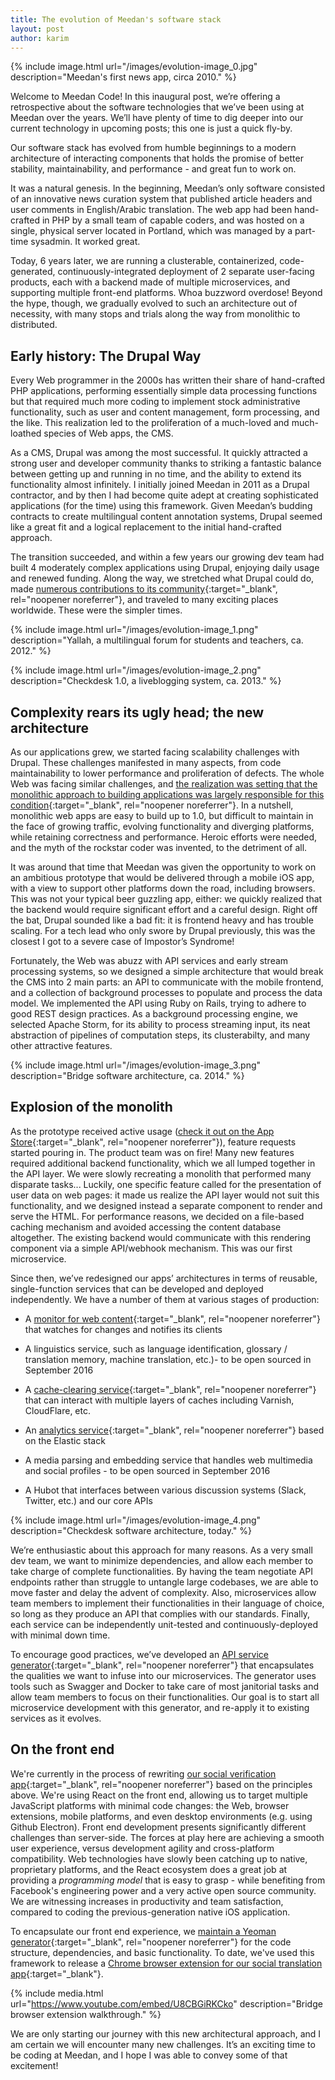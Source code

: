 ```yaml
---
title: The evolution of Meedan's software stack
layout: post
author: karim
---
```


{% include image.html url="/images/evolution-image_0.jpg" description="Meedan's first news app, circa 2010." %}

Welcome to Meedan Code! In this inaugural post, we’re offering a retrospective about the software technologies that we’ve been using at Meedan over the years. We’ll have plenty of time to dig deeper into our current technology in upcoming posts; this one is just a quick fly-by.

Our software stack has evolved from humble beginnings to a modern architecture of interacting components that holds the promise of better stability, maintainability, and performance - and great fun to work on.

It was a natural genesis. In the beginning, Meedan’s only software consisted of an innovative news curation system that published article headers and user comments in English/Arabic translation. The web app had been hand-crafted in PHP by a small team of capable coders, and was hosted on a single, physical server located in Portland, which was managed by a part-time sysadmin. It worked great.

Today, 6 years later, we are running a clusterable, containerized, code-generated, continuously-integrated deployment of 2 separate user-facing products, each with a backend made of multiple microservices, and supporting multiple front-end platforms. Whoa buzzword overdose! Beyond the hype, though, we gradually evolved to such an architecture out of necessity, with many stops and trials along the way from monolithic to distributed.

## Early history: The Drupal Way

Every Web programmer in the 2000s has written their share of hand-crafted PHP applications, performing essentially simple data processing functions but that required much more coding to implement stock administrative functionality, such as user and content management, form processing, and the like. This realization led to the proliferation of a much-loved and much-loathed species of Web apps, the CMS.

As a CMS, Drupal was among the most successful. It quickly attracted a strong user and developer community thanks to striking a fantastic balance between getting up and running in no time, and the ability to extend its functionality almost infinitely. I initially joined Meedan in 2011 as a Drupal contractor, and by then I had become quite adept at creating sophisticated applications (for the time) using this framework. Given Meedan’s budding contracts to create multilingual content annotation systems, Drupal seemed like a great fit and a logical replacement to the initial hand-crafted approach.

The transition succeeded, and within a few years our growing dev team had built 4 moderately complex applications using Drupal, enjoying daily usage and renewed funding. Along the way, we stretched what Drupal could do, made [numerous contributions to its community](https://www.drupal.org/node/2343639){:target="_blank", rel="noopener noreferrer"}, and traveled to many exciting places worldwide. These were the simpler times.

{% include image.html url="/images/evolution-image_1.png" description="Yallah, a multilingual forum for students and teachers, ca. 2012." %}

{% include image.html url="/images/evolution-image_2.png" description="Checkdesk 1.0, a liveblogging system, ca. 2013." %}

## Complexity rears its ugly head; the new architecture

As our applications grew, we started facing scalability challenges with Drupal. These challenges manifested in many aspects, from code maintainability to lower performance and proliferation of defects. The whole Web was facing similar challenges, and [the realization was setting that the monolithic approach to building applications was largely responsible for this condition](https://github.com/matthiasn/talk-transcripts/blob/master/Hickey_Rich/SimpleMadeEasy.md){:target="_blank", rel="noopener noreferrer"}. In a nutshell, monolithic web apps are easy to build up to 1.0, but difficult to maintain in the face of growing traffic, evolving functionality and diverging platforms, while retaining correctness and performance. Heroic efforts were needed, and the myth of the rockstar coder was invented, to the detriment of all.

It was around that time that Meedan was given the opportunity to work on an ambitious prototype that would be delivered through a mobile iOS app, with a view to support other platforms down the road, including browsers. This was not your typical beer guzzling app, either: we quickly realized that the backend would require significant effort and a careful design. Right off the bat, Drupal sounded like a bad fit: it is frontend heavy and has trouble scaling. For a tech lead who only swore by Drupal previously, this was the closest I got to a severe case of Impostor’s Syndrome!

Fortunately, the Web was abuzz with API services and early stream processing systems, so we designed a simple architecture that would break the CMS into 2 main parts: an API to communicate with the mobile frontend, and a collection of background processes to populate and process the data model. We implemented the API using Ruby on Rails, trying to adhere to good REST design practices. As a background processing engine, we selected Apache Storm, for its ability to process streaming input, its neat abstraction of pipelines of computation steps, its clusterabilty, and many other attractive features.

{% include image.html url="/images/evolution-image_3.png" description="Bridge software architecture, ca. 2014." %}

## Explosion of the monolith

As the prototype received active usage ([check it out on the App Store](https://itunes.apple.com/ca/app/bridge-translate-social-media/id1050310015?mt=8){:target="_blank", rel="noopener noreferrer"}), feature requests started pouring in. The product team was on fire! Many new features required additional backend functionality, which we all lumped together in the API layer. We were slowly recreating a monolith that performed many disparate tasks... Luckily, one specific feature called for the presentation of user data on web pages: it made us realize the API layer would not suit this functionality, and we designed instead a separate component to render and serve the HTML. For performance reasons, we decided on a file-based caching mechanism and avoided accessing the content database altogether. The existing backend would communicate with this rendering component via a simple API/webhook mechanism. This was our first microservice.

Since then, we’ve redesigned our apps’ architectures in terms of reusable, single-function services that can be developed and deployed independently. We have a number of them at various stages of production:

* A [monitor for web content](https://github.com/meedan/watchbot){:target="_blank", rel="noopener noreferrer"} that watches for changes and notifies its clients

* A linguistics service, such as language identification, glossary / translation memory, machine translation, etc.)- to be open sourced in September 2016

* A [cache-clearing service](https://github.com/meedan/cc-deville){:target="_blank", rel="noopener noreferrer"} that can interact with multiple layers of caches including Varnish, CloudFlare, etc.

* An [analytics service](https://github.com/meedan/copacabana){:target="_blank", rel="noopener noreferrer"} based on the Elastic stack

* A media parsing and embedding service that handles web multimedia and social profiles - to be open sourced in September 2016

* A Hubot that interfaces between various discussion systems (Slack, Twitter, etc.) and our core APIs

{% include image.html url="/images/evolution-image_4.png" description="Checkdesk software architecture, today." %}

We’re enthusiastic about this approach for many reasons. As a very small dev team, we want to minimize dependencies, and allow each member to take charge of complete functionalities. By having the team negotiate API endpoints rather than struggle to untangle large codebases, we are able to move faster and delay the advent of complexity. Also, microservices allow team members to implement their functionalities in their language of choice, so long as they produce an API that complies with our standards. Finally, each service can be independently unit-tested and continuously-deployed with minimal down time.

To encourage good practices, we’ve developed an [API service generator](https://github.com/meedan/lapis){:target="_blank", rel="noopener noreferrer"} that encapsulates the qualities we want to infuse into our microservices. The generator uses tools such as Swagger and Docker to take care of most janitorial tasks and allow team members to focus on their functionalities. Our goal is to start all microservice development with this generator, and re-apply it to existing services as it evolves.

## On the front end

We're currently in the process of rewriting [our social verification app](https://meedan.com/en/checkdesk){:target="_blank", rel="noopener noreferrer"} based on the principles above. We're using React on the front end, allowing us to target multiple JavaScript platforms with minimal code changes: the Web, browser extensions, mobile platforms, and even desktop environments (e.g. using Github Electron). Front end development presents significantly different challenges than server-side. The forces at play here are achieving a smooth user experience, versus development agility and cross-platform compatibility. Web technologies have slowly been catching up to native, proprietary platforms, and the React ecosystem does a great job at providing a _programming model_ that is easy to grasp - while benefiting from Facebook's engineering power and a very active open source community. We are witnessing increases in productivity and team satisfaction, compared to coding the previous-generation native iOS application.

To encapsulate our front end experience, we [maintain a Yeoman generator](https://github.com/meedan/generator-keefer){:target="_blank", rel="noopener noreferrer"} for the code structure, dependencies, and basic functionality. To date, we've used this framework to release a [Chrome browser extension for our social translation app](https://chrome.google.com/webstore/detail/bridge/jfjhkoibpnplohpgfogadhhbaeinnaob){:target="_blank"}.

{% include media.html url="https://www.youtube.com/embed/U8CBGiRKCko" description="Bridge browser extension walkthrough." %}

We are only starting our journey with this new architectural approach, and I am certain we will encounter many new challenges. It’s an exciting time to be coding at Meedan, and I hope I was able to convey some of that excitement!

